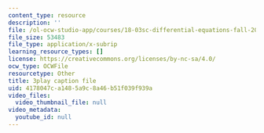 ```yaml
---
content_type: resource
description: ''
file: /ol-ocw-studio-app/courses/18-03sc-differential-equations-fall-2011/4178047ca1485a9c8a46b51f039f939a_3ejfkMHr_DE.vtt
file_size: 53483
file_type: application/x-subrip
learning_resource_types: []
license: https://creativecommons.org/licenses/by-nc-sa/4.0/
ocw_type: OCWFile
resourcetype: Other
title: 3play caption file
uid: 4178047c-a148-5a9c-8a46-b51f039f939a
video_files:
  video_thumbnail_file: null
video_metadata:
  youtube_id: null
---
```

